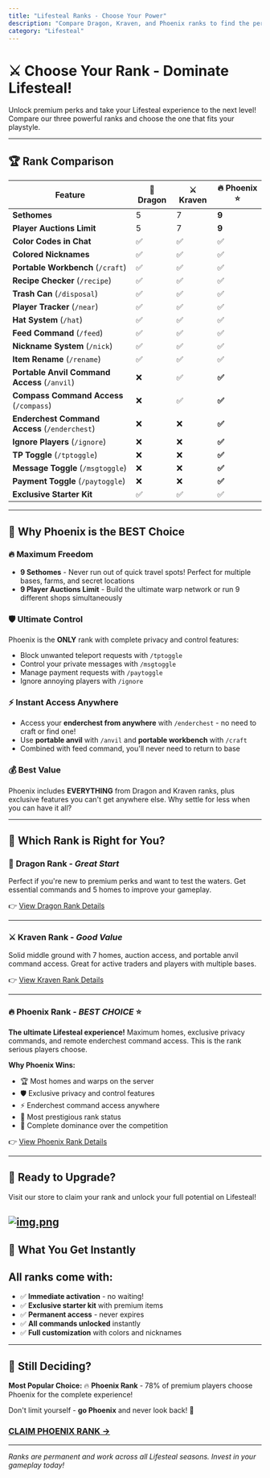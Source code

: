 ```yaml
---
title: "Lifesteal Ranks - Choose Your Power"
description: "Compare Dragon, Kraven, and Phoenix ranks to find the perfect upgrade for your Lifesteal adventure!"
category: "Lifesteal"
---
```


# ⚔️ Choose Your Rank - Dominate Lifesteal!

Unlock premium perks and take your Lifesteal experience to the next level! Compare our three powerful ranks and choose the one that fits your playstyle.

---

## 🏆 Rank Comparison

| Feature | 🐉 Dragon | ⚔️ Kraven | 🔥 Phoenix ⭐ |
|---------|-----------|-----------|---------------|
| **Sethomes** | 5 | 7 | **9** |
| **Player Auctions Limit** | 5 | 7 | **9** |
| **Color Codes in Chat** | ✅ | ✅ | ✅ |
| **Colored Nicknames** | ✅ | ✅ | ✅ |
| **Portable Workbench** (`/craft`) | ✅ | ✅ | ✅ |
| **Recipe Checker** (`/recipe`) | ✅ | ✅ | ✅ |
| **Trash Can** (`/disposal`) | ✅ | ✅ | ✅ |
| **Player Tracker** (`/near`) | ✅ | ✅ | ✅ |
| **Hat System** (`/hat`) | ✅ | ✅ | ✅ |
| **Feed Command** (`/feed`) | ✅ | ✅ | ✅ |
| **Nickname System** (`/nick`) | ✅ | ✅ | ✅ |
| **Item Rename** (`/rename`) | ✅ | ✅ | ✅ |
| **Portable Anvil Command Access** (`/anvil`) | ❌ | ✅ | **✅** |
| **Compass Command Access** (`/compass`) | ❌ | ✅ | **✅** |
| **Enderchest Command Access** (`/enderchest`) | ❌ | ❌ | **✅** |
| **Ignore Players** (`/ignore`) | ❌ | ❌ | **✅** |
| **TP Toggle** (`/tptoggle`) | ❌ | ❌ | **✅** |
| **Message Toggle** (`/msgtoggle`) | ❌ | ❌ | **✅** |
| **Payment Toggle** (`/paytoggle`) | ❌ | ❌ | **✅** |
| **Exclusive Starter Kit** | ✅ | ✅ | ✅ |

---

## 💎 Why Phoenix is the BEST Choice

### 🔥 Maximum Freedom
- **9 Sethomes** - Never run out of quick travel spots! Perfect for multiple bases, farms, and secret locations
- **9 Player Auctions Limit** - Build the ultimate warp network or run 9 different shops simultaneously

### 🛡️ Ultimate Control
Phoenix is the **ONLY** rank with complete privacy and control features:
- Block unwanted teleport requests with `/tptoggle`
- Control your private messages with `/msgtoggle`
- Manage payment requests with `/paytoggle`
- Ignore annoying players with `/ignore`

### ⚡ Instant Access Anywhere
- Access your **enderchest from anywhere** with `/enderchest` - no need to craft or find one!
- Use **portable anvil** with `/anvil` and **portable workbench** with `/craft`
- Combined with feed command, you'll never need to return to base

### 💰 Best Value
Phoenix includes **EVERYTHING** from Dragon and Kraven ranks, plus exclusive features you can't get anywhere else. Why settle for less when you can have it all?

---

## 🎯 Which Rank is Right for You?

### 🐉 **Dragon Rank** - *Great Start*
Perfect if you're new to premium perks and want to test the waters. Get essential commands and 5 homes to improve your gameplay.

👉 [View Dragon Rank Details](/ranks/dragon)

---

### ⚔️ **Kraven Rank** - *Good Value*
Solid middle ground with 7 homes, auction access, and portable anvil command access. Great for active traders and players with multiple bases.

👉 [View Kraven Rank Details](/ranks/kraven)

---

### 🔥 **Phoenix Rank** - *BEST CHOICE* ⭐
**The ultimate Lifesteal experience!** Maximum homes, exclusive privacy commands, and remote enderchest command access. This is the rank serious players choose.

**Why Phoenix Wins:**
- 🏆 Most homes and warps on the server
- 🛡️ Exclusive privacy and control features
- ⚡ Enderchest command access anywhere
- 👑 Most prestigious rank status
- 💪 Complete dominance over the competition

👉 [View Phoenix Rank Details](/ranks/phoenix)

---

## 🛒 Ready to Upgrade?

Visit our store to claim your rank and unlock your full potential on Lifesteal!

[![img.png](https://knowledgebase.truecraft.top/static/images/store.png)](https://store.truecraft.top/store)
---

## 🎁 What You Get Instantly

All ranks come with:
-
- ✅ **Immediate activation** - no waiting!
- ✅ **Exclusive starter kit** with premium items
- ✅ **Permanent access** - never expires
- ✅ **All commands unlocked** instantly
- ✅ **Full customization** with colors and nicknames

---

## 💬 Still Deciding?

**Most Popular Choice:** 🔥 **Phoenix Rank** - 78% of premium players choose Phoenix for the complete experience!

Don't limit yourself - **go Phoenix** and never look back! 👑

### **[CLAIM PHOENIX RANK →](https://store.truecraft.top/store)**

---

*Ranks are permanent and work across all Lifesteal seasons. Invest in your gameplay today!*